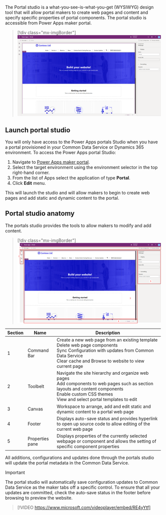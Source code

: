 The Portal studio is a what-you-see-is-what-you-get (WYSIWYG) design tool that will allow portal makers to create web pages and content and specify specific properties of portal components.  The portal studio is accessible from Power Apps maker portal.

> [!div class="mx-imgBorder"]
> [![Portal Studio](../media/1-portal-studio-ss.png)](../media/1-portal-studio-ss.png#lightbox)

## Launch portal studio

You will only have access to the Power Apps portals Studio when you have a portal provisioned in your Common Data Service or Dynamics 365 environment. To access the Power Apps portal Studio:

1. Navigate to [Power Apps maker portal](https://make.powerapps.com/?azure-portal=true). 
1. Select the target environment using the environment selector in the top right-hand corner.
1. From the list of Apps select the application of type **Portal**.
1. Click **Edit** menu.

This will launch the studio and will allow makers to begin to create web pages and add static and dynamic content to the portal.  

## Portal studio anatomy

The portals studio provides the tools to allow makers to modify and add content.

> [!div class="mx-imgBorder"]
> [![Portal Studio Anatomy](../media/1-portal-studio-anatomy-ssm.png)](../media/1-portal-studio-anatomy-ssm.png#lightbox)

| Section | Name | Description |
| ------- | ---- | ----------- |
| 1 | Command Bar | Create a new web page from an existing template<br />Delete web page components<br />Sync Configuration with updates from Common Data Service<br />Clear cache and Browse to website to view current page |
| 2 | Toolbelt | Navigate the site hierarchy and organize web pages<br />Add components to web pages such as section layouts and content components<br />Enable custom CSS themes<br />View and select portal templates to edit |
| 3 | Canvas | Workspace to arrange, add and edit static and dynamic content to a portal web page |
| 4 | Footer | Displays auto-save status and provides hyperlink to open up source code to allow editing of the current web page |
| 5 | Properties pane | Displays properties of the currently selected webpage or component and allows the setting of specific component properties |

All additions, configurations and updates done through the portals studio will update the portal metadata in the Common Data Service.

> [!IMPORTANT]
> The portal studio will automatically save configuration updates to Common Data Service as the maker tabs off a specific control. To ensure that all your updates are committed, check the auto-save status in the footer before browsing to preview the website.

> [!VIDEO https://www.microsoft.com/videoplayer/embed/RE4yYtf]
